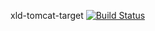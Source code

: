 xld-tomcat-target [![Build Status](https://cloud.drone.io/api/badges/argosnotary/xld-tomcat-target/status.svg)](https://cloud.drone.io/argosnotary/xld-tomcat-target)